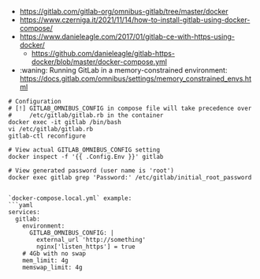 * https://gitlab.com/gitlab-org/omnibus-gitlab/tree/master/docker
* https://www.czerniga.it/2021/11/14/how-to-install-gitlab-using-docker-compose/
* https://www.danieleagle.com/2017/01/gitlab-ce-with-https-using-docker/
    * https://github.com/danieleagle/gitlab-https-docker/blob/master/docker-compose.yml
* :waning: Running GitLab in a memory-constrained environment: https://docs.gitlab.com/omnibus/settings/memory_constrained_envs.html
```shell
# Configuration
# [!] GITLAB_OMNIBUS_CONFIG in compose file will take precedence over
#     /etc/gitlab/gitlab.rb in the container
docker exec -it gitlab /bin/bash
vi /etc/gitlab/gitlab.rb
gitlab-ctl reconfigure

# View actual GITLAB_OMNIBUS_CONFIG setting
docker inspect -f '{{ .Config.Env }}' gitlab

# View generated password (user name is 'root')
docker exec gitlab grep 'Password:' /etc/gitlab/initial_root_password
```

```

`docker-compose.local.yml` example:
```yaml
services:
  gitlab:
    environment:
      GITLAB_OMNIBUS_CONFIG: |
        external_url 'http://something'
        nginx['listen_https'] = true
    # 4Gb with no swap
    mem_limit: 4g
    memswap_limit: 4g
```
